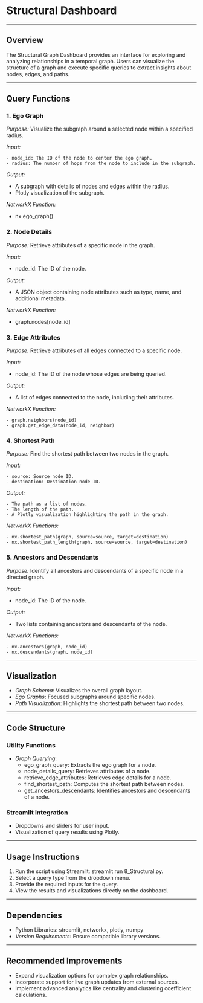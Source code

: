 # Structural Dashboard

---

## Overview

The Structural Graph Dashboard provides an interface for exploring and analyzing relationships in a temporal graph. Users can visualize the structure of a graph and execute specific queries to extract insights about nodes, edges, and paths.

---

## Query Functions

### 1. Ego Graph

*Purpose:*
Visualize the subgraph around a selected node within a specified radius.

*Input:*

    - node_id: The ID of the node to center the ego graph.
    - radius: The number of hops from the node to include in the subgraph.

*Output:*
- A subgraph with details of nodes and edges within the radius.
- Plotly visualization of the subgraph.

*NetworkX Function:*
- nx.ego_graph()

### 2. Node Details

*Purpose:*
Retrieve attributes of a specific node in the graph.

*Input:*
- node_id: The ID of the node.

*Output:*
- A JSON object containing node attributes such as type, name, and additional metadata.

*NetworkX Function:*
- graph.nodes[node_id]

### 3. Edge Attributes

*Purpose:*
Retrieve attributes of all edges connected to a specific node.

*Input:*
- node_id: The ID of the node whose edges are being queried.

*Output:*
- A list of edges connected to the node, including their attributes.

*NetworkX Function:*

    - graph.neighbors(node_id)
    - graph.get_edge_data(node_id, neighbor)

### 4. Shortest Path

*Purpose:*
Find the shortest path between two nodes in the graph.

*Input:*

    - source: Source node ID.
    - destination: Destination node ID.

*Output:*

    - The path as a list of nodes.
    - The length of the path.
    - A Plotly visualization highlighting the path in the graph.

*NetworkX Functions:*

    - nx.shortest_path(graph, source=source, target=destination)
    - nx.shortest_path_length(graph, source=source, target=destination)

### 5. Ancestors and Descendants

*Purpose:*
Identify all ancestors and descendants of a specific node in a directed graph.

*Input:*
- node_id: The ID of the node.

*Output:*
- Two lists containing ancestors and descendants of the node.

*NetworkX Functions:*

    - nx.ancestors(graph, node_id)
    - nx.descendants(graph, node_id)

---

## Visualization

- *Graph Schema*: Visualizes the overall graph layout.
- *Ego Graphs*: Focused subgraphs around specific nodes.
- *Path Visualization*: Highlights the shortest path between two nodes.

---

## Code Structure

### Utility Functions

- *Graph Querying*:
  - ego_graph_query: Extracts the ego graph for a node.
  - node_details_query: Retrieves attributes of a node.
  - retrieve_edge_attributes: Retrieves edge details for a node.
  - find_shortest_path: Computes the shortest path between nodes.
  - get_ancestors_descendants: Identifies ancestors and descendants of a node.

### Streamlit Integration

- Dropdowns and sliders for user input.
- Visualization of query results using Plotly.

---

## Usage Instructions

1. Run the script using Streamlit: streamlit run 8_Structural.py.
2. Select a query type from the dropdown menu.
3. Provide the required inputs for the query.
4. View the results and visualizations directly on the dashboard.

---

## Dependencies

- Python Libraries: streamlit, networkx, plotly, numpy
- *Version Requirements:* Ensure compatible library versions.

---

## Recommended Improvements

- Expand visualization options for complex graph relationships.
- Incorporate support for live graph updates from external sources.
- Implement advanced analytics like centrality and clustering coefficient calculations.